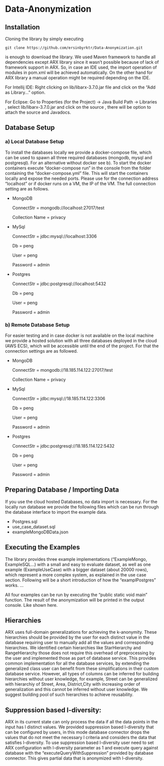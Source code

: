 # Data-Anonymization

## Installation
Cloning the library by simply executing 

`git clone https://github.com/ersinbyrktr/Data-Anonymization.git`

is enough to download the library. We used Maven framework to handle all dependencies except ARX library since it wasn’t possible because of lack of framework support in ARX. So, in case an IDE used, the import operation of modules in pom.xml will be achieved automatically. 
On the other hand for ARX library a manual operation might be required depending on the IDE. 

For Intellij IDE:
Right clicking on lib/libarx-3.7.0.jar file and click on the “Add as Library...” option.

For Eclipse:
Go to Properties (for the Project) -> Java Build Path -> Libraries , select lib/libarx-3.7.0.jar  and click on the source , there will be option to attach the source and Javadocs.
## Database Setup
### a) Local Database Setup
To install the databases locally we provide a docker-compose file, which can be used to spawn all three required databases (mongodb, mysql and postgresql). For an alternative without docker see b). To start the docker containers execute “docker-compose run” in the console from the folder containing the “docker-compose.yml” file. This will start the containers locally and expose the needed ports. Please use for the connection address “localhost” or if docker runs on a VM, the IP of the VM. The full connection setting are as follows.

- MongoDB
    
    ConnectStr = mongodb://localhost:27017/test
    
    Collection Name = privacy
    
- MySql
    
    ConnectStr  = jdbc:mysql://localhost:3306
    
    Db = peng

    User = peng

    Password = admin
- Postgres

    ConnectStr = jdbc:postgresql://localhost:5432
    
    Db = peng

    User = peng

    Password = admin

### b) Remote Database Setup 
For easier testing and in case docker is not available on the local machine we provide a hosted solution with all three databases deployed in the cloud (AWS ECS), which will be accessible until the end of the project. For that the connection settings are as followed.

- MongoDB
    
    ConnectStr = mongodb://18.185.114.122:27017/test
    
    Collection Name = privacy
    
- MySql
    
    ConnectStr  = jdbc:mysql://18.185.114.122:3306
    
    Db = peng

    User = peng

    Password = admin
- Postgres

    ConnectStr = jdbc:postgresql://18.185.114.122:5432
    
    Db = peng

    User = peng

    Password = admin
  
## Preparing Database / Importing Data

If you use the cloud hosted Databases, no data import is necessary. For the locally run database we provide the following files which can be run through the database interface to import the example data.

- Postgres.sql
- use_case_dataset.sql
- exampleMongoDBData.json
## Executing the Examples
The library provides three example implementations (“ExampleMongo, ExampleSQL…) with a small and easy to evaluate dataset, as well as one example (ExampleUseCase) with a bigger dataset (about 20000 rows), which represent a more complex system, as explained in the use case section. Following will be a short introduction of how the “examplPostgres” works.
…

All four examples can be run by executing the “public static void main” function. The result of the anonymization will be printed in the output console. Like shown here. 

##  Hierarchies
ARX uses full-domain generalizations for achieving the k-anonymity. These hierarchies should be provided by the user for each distinct value in the database requiring user to manually add all the values and corresponding hierarchies. We identified certain hierarchies like StarHierarchy and RangeHierarchy those does not require this overhead of preprocessing by the user and implemented those as part of database service. This provides common implementation for all the database services, by extending the generalized class user can benefit from these simplifications in their custom database service. However, all types of columns can be inferred for building hierarchies without user knowledge, for example, Street can be generalized with hierarchiy of Street, Area, District,City with increasing order of generalization and this cannot be inferred without user knowledge. We suggest building pool of such hierarchies to achieve reusability.
## Suppression based l-diversity: 
ARX in its current state can only process the data if all the data points in the input has l distinct values. We provided suppression based l-diversity that can be configured by users, in this mode database connector drops the values that do not meet the necessary l criteria and considers the data that satisfies l-diversity. To use suppression based l-diversity user need to set ARX configuration with l-diversity parameter as 1 and execute query against database with the “executeQueryWithSuppression”  provided by database connector. This gives partial data that is anonymized with l-diversity.

